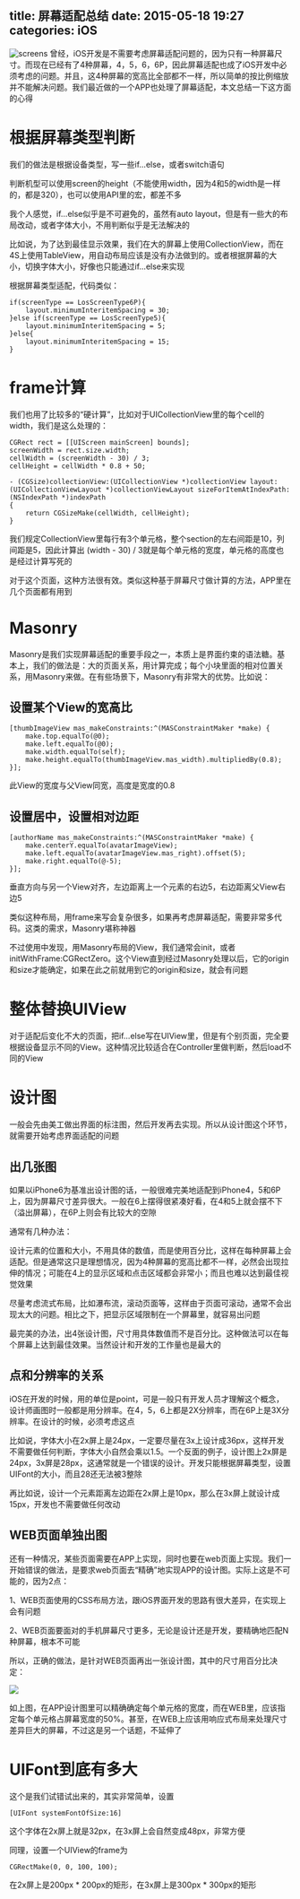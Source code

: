 title: 屏幕适配总结
date: 2015-05-18 19:27
categories: iOS  
---
![screens](http://pic.kyfxbl.com/screens.jpeg)
曾经，iOS开发是不需要考虑屏幕适配问题的，因为只有一种屏幕尺寸。而现在已经有了4种屏幕，4，5，6，6P，因此屏幕适配也成了iOS开发中必须考虑的问题。并且，这4种屏幕的宽高比全部都不一样，所以简单的按比例缩放并不能解决问题。我们最近做的一个APP也处理了屏幕适配，本文总结一下这方面的心得
<!--more-->

# 根据屏幕类型判断

我们的做法是根据设备类型，写一些if...else，或者switch语句

判断机型可以使用screen的height（不能使用width，因为4和5的width是一样的，都是320），也可以使用API里的宏，都差不多

我个人感觉，if...else似乎是不可避免的，虽然有auto layout，但是有一些大的布局改动，或者字体大小，不用判断似乎是无法解决的

比如说，为了达到最佳显示效果，我们在大的屏幕上使用CollectionView，而在4S上使用TableView，用自动布局应该是没有办法做到的。或者根据屏幕的大小，切换字体大小，好像也只能通过if...else来实现

根据屏幕类型适配，代码类似：

```
if(screenType == LosScreenType6P){
    layout.minimumInteritemSpacing = 30;
}else if(screenType == LosScreenType5){
    layout.minimumInteritemSpacing = 5;
}else{
    layout.minimumInteritemSpacing = 15;
}
```

# frame计算

我们也用了比较多的“硬计算”，比如对于UICollectionView里的每个cell的width，我们是这么处理的：

```
CGRect rect = [[UIScreen mainScreen] bounds];
screenWidth = rect.size.width;
cellWidth = (screenWidth - 30) / 3;
cellHeight = cellWidth * 0.8 + 50;
```

```
- (CGSize)collectionView:(UICollectionView *)collectionView layout:(UICollectionViewLayout *)collectionViewLayout sizeForItemAtIndexPath:(NSIndexPath *)indexPath
{
    return CGSizeMake(cellWidth, cellHeight);
}
```

我们规定CollectionView里每行有3个单元格，整个section的左右间距是10，列间距是5，因此计算出 (width - 30) / 3就是每个单元格的宽度，单元格的高度也是经过计算写死的

对于这个页面，这种方法很有效。类似这种基于屏幕尺寸做计算的方法，APP里在几个页面都有用到

# Masonry

Masonry是我们实现屏幕适配的重要手段之一，本质上是界面约束的语法糖。基本上，我们的做法是：大的页面关系，用计算完成；每个小块里面的相对位置关系，用Masonry来做。在有些场景下，Masonry有非常大的优势。比如说：

## 设置某个View的宽高比

```
[thumbImageView mas_makeConstraints:^(MASConstraintMaker *make) {
    make.top.equalTo(@0);
    make.left.equalTo(@0);
    make.width.equalTo(self);
    make.height.equalTo(thumbImageView.mas_width).multipliedBy(0.8);
}];
```
此View的宽度与父View同宽，高度是宽度的0.8

## 设置居中，设置相对边距

```
[authorName mas_makeConstraints:^(MASConstraintMaker *make) {
    make.centerY.equalTo(avatarImageView);
    make.left.equalTo(avatarImageView.mas_right).offset(5);
    make.right.equalTo(@-5);
}];
```
垂直方向与另一个View对齐，左边距离上一个元素的右边5，右边距离父View右边5

类似这种布局，用frame来写会复杂很多，如果再考虑屏幕适配，需要非常多代码。这类的需求，Masonry堪称神器

不过使用中发现，用Masonry布局的View，我们通常会init，或者initWithFrame:CGRectZero。这个View直到经过Masonry处理以后，它的origin和size才能确定，如果在此之前就用到它的origin和size，就会有问题

# 整体替换UIView

对于适配后变化不大的页面，把if...else写在UIView里，但是有个别页面，完全要根据设备显示不同的View。这种情况比较适合在Controller里做判断，然后load不同的View

# 设计图

一般会先由美工做出界面的标注图，然后开发再去实现。所以从设计图这个环节，就需要开始考虑界面适配的问题

## 出几张图

如果以iPhone6为基准出设计图的话，一般很难完美地适配到iPhone4，5和6P上，因为屏幕尺寸差异很大。一般在6上摆得很紧凑好看，在4和5上就会摆不下（溢出屏幕），在6P上则会有比较大的空隙

通常有几种办法：

设计元素的位置和大小，不用具体的数值，而是使用百分比，这样在每种屏幕上会适配。但是通常这只是理想情况，因为4种屏幕的宽高比都不一样，必然会出现拉伸的情况；可能在4上的显示区域和点击区域都会非常小；而且也难以达到最佳视觉效果

尽量考虑流式布局，比如瀑布流，滚动页面等，这样由于页面可滚动，通常不会出现太大的问题。相比之下，把显示区域限制在一个屏幕里，就容易出问题

最完美的办法，出4张设计图，尺寸用具体数值而不是百分比。这种做法可以在每个屏幕上达到最佳效果。当然设计和开发的工作量也是最大的

## 点和分辨率的关系

iOS在开发的时候，用的单位是point，可是一般只有开发人员才理解这个概念，设计师画图时一般都是用分辨率。在4，5，6上都是2X分辨率，而在6P上是3X分辨率。在设计的时候，必须考虑这点

比如说，字体大小在2x屏上是24px，一定要尽量在3x上设计成36px，这样开发不需要做任何判断，字体大小自然会乘以1.5。一个反面的例子，设计图上2x屏是24px，3x屏是28px，这通常就是一个错误的设计。开发只能根据屏幕类型，设置UIFont的大小，而且28还无法被3整除

再比如说，设计一个元素距离左边距在2x屏上是10px，那么在3x屏上就设计成15px，开发也不需要做任何改动

## WEB页面单独出图

还有一种情况，某些页面需要在APP上实现，同时也要在web页面上实现。我们一开始错误的做法，是要求web页面去“精确”地实现APP的设计图。实际上这是不可能的，因为2点：

1、WEB页面使用的CSS布局方法，跟iOS界面开发的思路有很大差异，在实现上会有问题

2、WEB页面要面对的手机屏幕尺寸更多，无论是设计还是开发，要精确地匹配N种屏幕，根本不可能

所以，正确的做法，是针对WEB页面再出一张设计图，其中的尺寸用百分比决定：

![](http://pic.kyfxbl.com/zsd1.jpeg)

如上图，在APP设计图里可以精确确定每个单元格的宽度，而在WEB里，应该指定每个单元格占屏幕宽度的50%。甚至，在WEB上应该用响应式布局来处理尺寸差异巨大的屏幕，不过这是另一个话题，不延伸了

# UIFont到底有多大

这个是我们试错试出来的，其实非常简单，设置

```
[UIFont systemFontOfSize:16]
```
这个字体在2x屏上就是32px，在3x屏上会自然变成48px，非常方便

同理，设置一个UIView的frame为

```
CGRectMake(0, 0, 100, 100);
```
在2x屏上是200px * 200px的矩形，在3x屏上是300px * 300px的矩形
